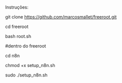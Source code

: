 Instruções:

git clone https://github.com/marcosmallet/freeroot.git

cd freeroot

bash root.sh


#dentro do freeroot

cd n8n

chmod +x setup_n8n.sh

sudo ./setup_n8n.sh
